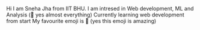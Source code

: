 Hi I am Sneha Jha from IIT BHU.
I am intresed in Web development, ML and Analysis (🙂 yes almost everything) 
Currently learning web development from start
My favourite emoji is 🙂 (yes this emoji is amazing)
